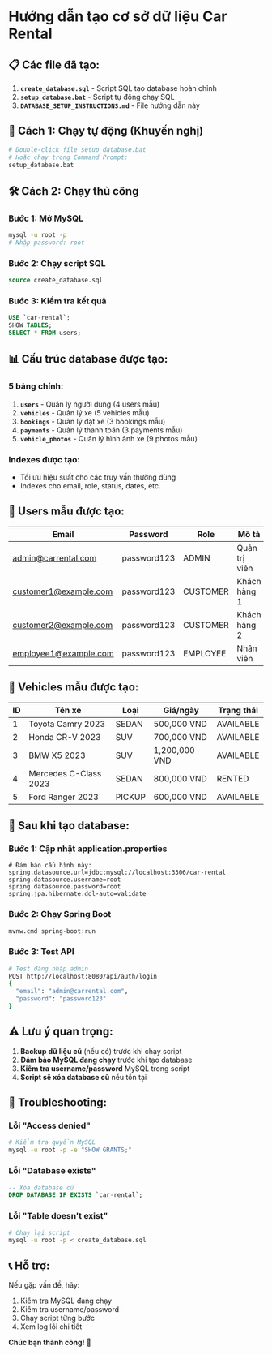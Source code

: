 # Hướng dẫn tạo cơ sở dữ liệu Car Rental

## 📋 **Các file đã tạo:**

1. **`create_database.sql`** - Script SQL tạo database hoàn chỉnh
2. **`setup_database.bat`** - Script tự động chạy SQL
3. **`DATABASE_SETUP_INSTRUCTIONS.md`** - File hướng dẫn này

## 🚀 **Cách 1: Chạy tự động (Khuyến nghị)**

```bash
# Double-click file setup_database.bat
# Hoặc chạy trong Command Prompt:
setup_database.bat
```

## 🛠️ **Cách 2: Chạy thủ công**

### Bước 1: Mở MySQL
```bash
mysql -u root -p
# Nhập password: root
```

### Bước 2: Chạy script SQL
```sql
source create_database.sql
```

### Bước 3: Kiểm tra kết quả
```sql
USE `car-rental`;
SHOW TABLES;
SELECT * FROM users;
```

## 📊 **Cấu trúc database được tạo:**

### **5 bảng chính:**
1. **`users`** - Quản lý người dùng (4 users mẫu)
2. **`vehicles`** - Quản lý xe (5 vehicles mẫu)
3. **`bookings`** - Quản lý đặt xe (3 bookings mẫu)
4. **`payments`** - Quản lý thanh toán (3 payments mẫu)
5. **`vehicle_photos`** - Quản lý hình ảnh xe (9 photos mẫu)

### **Indexes được tạo:**
- Tối ưu hiệu suất cho các truy vấn thường dùng
- Indexes cho email, role, status, dates, etc.

## 👥 **Users mẫu được tạo:**

| Email | Password | Role | Mô tả |
|-------|----------|------|-------|
| admin@carrental.com | password123 | ADMIN | Quản trị viên |
| customer1@example.com | password123 | CUSTOMER | Khách hàng 1 |
| customer2@example.com | password123 | CUSTOMER | Khách hàng 2 |
| employee1@example.com | password123 | EMPLOYEE | Nhân viên |

## 🚗 **Vehicles mẫu được tạo:**

| ID | Tên xe | Loại | Giá/ngày | Trạng thái |
|----|--------|------|----------|------------|
| 1 | Toyota Camry 2023 | SEDAN | 500,000 VND | AVAILABLE |
| 2 | Honda CR-V 2023 | SUV | 700,000 VND | AVAILABLE |
| 3 | BMW X5 2023 | SUV | 1,200,000 VND | AVAILABLE |
| 4 | Mercedes C-Class 2023 | SEDAN | 800,000 VND | RENTED |
| 5 | Ford Ranger 2023 | PICKUP | 600,000 VND | AVAILABLE |

## 🔧 **Sau khi tạo database:**

### Bước 1: Cập nhật application.properties
```properties
# Đảm bảo cấu hình này:
spring.datasource.url=jdbc:mysql://localhost:3306/car-rental
spring.datasource.username=root
spring.datasource.password=root
spring.jpa.hibernate.ddl-auto=validate
```

### Bước 2: Chạy Spring Boot
```bash
mvnw.cmd spring-boot:run
```

### Bước 3: Test API
```bash
# Test đăng nhập admin
POST http://localhost:8080/api/auth/login
{
  "email": "admin@carrental.com",
  "password": "password123"
}
```

## ⚠️ **Lưu ý quan trọng:**

1. **Backup dữ liệu cũ** (nếu có) trước khi chạy script
2. **Đảm bảo MySQL đang chạy** trước khi tạo database
3. **Kiểm tra username/password** MySQL trong script
4. **Script sẽ xóa database cũ** nếu tồn tại

## 🐛 **Troubleshooting:**

### Lỗi "Access denied"
```bash
# Kiểm tra quyền MySQL
mysql -u root -p -e "SHOW GRANTS;"
```

### Lỗi "Database exists"
```sql
-- Xóa database cũ
DROP DATABASE IF EXISTS `car-rental`;
```

### Lỗi "Table doesn't exist"
```bash
# Chạy lại script
mysql -u root -p < create_database.sql
```

## 📞 **Hỗ trợ:**

Nếu gặp vấn đề, hãy:
1. Kiểm tra MySQL đang chạy
2. Kiểm tra username/password
3. Chạy script từng bước
4. Xem log lỗi chi tiết

**Chúc bạn thành công!** 🎉





